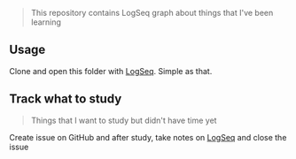 > This repository contains LogSeq graph about things that I've been learning

## Usage

Clone and open this folder with [LogSeq](https://logseq.com/). Simple as that.

## Track what to study

> Things that I want to study but didn't have time yet

Create issue on GitHub and after study, take notes on [LogSeq](https://logseq.com/) and close the issue
